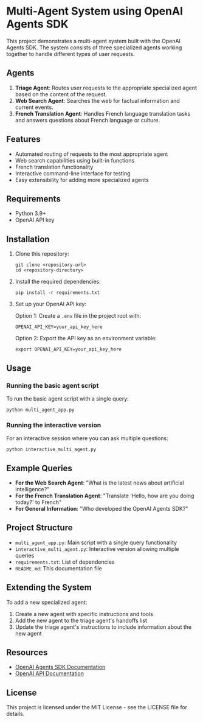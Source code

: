 # Multi-Agent System using OpenAI Agents SDK

This project demonstrates a multi-agent system built with the OpenAI Agents SDK. The system consists of three specialized agents working together to handle different types of user requests.

## Agents

1. **Triage Agent**: Routes user requests to the appropriate specialized agent based on the content of the request.
2. **Web Search Agent**: Searches the web for factual information and current events.
3. **French Translation Agent**: Handles French language translation tasks and answers questions about French language or culture.

## Features

- Automated routing of requests to the most appropriate agent
- Web search capabilities using built-in functions
- French translation functionality
- Interactive command-line interface for testing
- Easy extensibility for adding more specialized agents

## Requirements

- Python 3.9+
- OpenAI API key

## Installation

1. Clone this repository:
   ```
   git clone <repository-url>
   cd <repository-directory>
   ```

2. Install the required dependencies:
   ```
   pip install -r requirements.txt
   ```

3. Set up your OpenAI API key:
   
   Option 1: Create a `.env` file in the project root with:
   ```
   OPENAI_API_KEY=your_api_key_here
   ```
   
   Option 2: Export the API key as an environment variable:
   ```
   export OPENAI_API_KEY=your_api_key_here
   ```

## Usage

### Running the basic agent script

To run the basic agent script with a single query:

```
python multi_agent_app.py
```

### Running the interactive version

For an interactive session where you can ask multiple questions:

```
python interactive_multi_agent.py
```

## Example Queries

- **For the Web Search Agent**: "What is the latest news about artificial intelligence?"
- **For the French Translation Agent**: "Translate 'Hello, how are you doing today?' to French"
- **For General Information**: "Who developed the OpenAI Agents SDK?"

## Project Structure

- `multi_agent_app.py`: Main script with a single query functionality
- `interactive_multi_agent.py`: Interactive version allowing multiple queries
- `requirements.txt`: List of dependencies
- `README.md`: This documentation file

## Extending the System

To add a new specialized agent:

1. Create a new agent with specific instructions and tools
2. Add the new agent to the triage agent's handoffs list
3. Update the triage agent's instructions to include information about the new agent

## Resources

- [OpenAI Agents SDK Documentation](https://openai.github.io/openai-agents-python/)
- [OpenAI API Documentation](https://platform.openai.com/docs/api-reference)

## License

This project is licensed under the MIT License - see the LICENSE file for details. 
